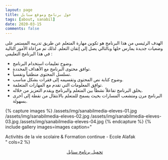 ```yaml
---
layout: page
title: حول برنامج وموقع سنابل
tags: [about, sanabil]
date: 2020-03-15
comments: false
---
```


الهدف الرئيسي من هذا البرنامج هو تكوين مهارة المتعلم عن طريق تدريبه المستمر على وضعيات جديدة يمارس حلها وبالتالي يصل إلى إتقان التعلم.
لذلك تم مراعاة الأمور التالية في هذا البرنامج التعليمي :
* وضوح تعليمات استخدام البرنامج.
* توافق محتوى البرنامج مع الأهداف المحددة.
* تسلسل المحتوى منطقياً ونفسياً.
* وضوح كتابة نص المحتوى وتقسيمه إلى فقرات بشكل مناسب.
* توافق المعلومات التي تقدم مع المهارات المتعلمة.
* يخلق البرنامج تفاعلاً نشطاً بين المتعلم والبرنامج ويقدم التعزيز من خلاله.
* البرنامج مرن ومتشعب المسارات بحيث يسمح للمتعلم بالانتقال من نقطة إلى أخرى بسهولة.

{% capture images %}
    /assets/img/sanabilmedia-eleves-01.jpg
    /assets/img/sanabilmedia-eleves-02.jpg
    /assets/img/sanabilmedia-eleves-03.jpg
    /assets/img/sanabilmedia-eleves-04.jpg
{% endcapture %}
{% include gallery images=images caption=" <div dir="ltr">Activités de la vie scolaire & Formation continue - Ecole Alafak </div> " cols=2 %}

<center markdown="0"><a href="/download-sanabil/" class="btn">تحميل برنامج سنابل</a></center>
